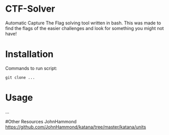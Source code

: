# CTF-Solver

Automatic Capture The Flag solving tool written in bash. This was made to find the flags of the easier challenges and look for something you might not have!

# Installation

Commands to run script:
```
git clone ...

```
# Usage
...


#Other Resources 
JohnHammond https://github.com/JohnHammond/katana/tree/master/katana/units
